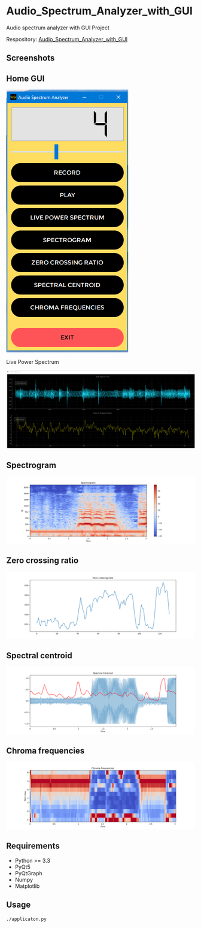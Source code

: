 # Audio_Spectrum_Analyzer_with_GUI

Audio spectrum analyzer with GUI Project

Respository: [Audio_Spectrum_Analyzer_with_GUI](https://github.com/ravimallah8/Audio_Spectrum_Analyzer_with_GUI)

## Screenshots
Home GUI
------------
![](Screenshot/home.png)

Live Power Spectrum

![](Screenshot/pw_1.png)


Spectrogram
------------
![](Screenshot/spectro_1.png)


Zero crossing ratio
------------
![](Screenshot/zcr_1.png)


Spectral centroid
------------
![](Screenshot/sc_1.png)


Chroma frequencies
------------
![](Screenshot/cf_1.png)

Requirements
------------

- Python >= 3.3
- PyQt5
- PyQtGraph
- Numpy
- Matplotlib


Usage
------------
```shell
./applicaton.py
```
